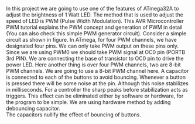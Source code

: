 In this project we are going to use one of the features of ATmega32A to adjust the brightness of 1 Watt LED.
The method that is used to adjust the speed of  LED is PWM (Pulse Width Modulation).
This AVR Microcontroller PWM tutorial explains the PWM concept and generation of PWM in detail (You can also check this simple PWM generator circuit).
Consider a simple circuit as shown in figure.
In ATmega, for four PWM channels, we have designated four pins. We can only take PWM output on these pins only.
Since we are using PWM0 we should take PWM signal at OC0 pin (PORTB 3rd PIN). 
We are connecting the base of transistor to OC0 pin to drive the power LED. Here another thing is over four PWM channels, two are 8-bit PWM channels. We are going to use a 8-bit PWM channel here.
A capacitor is connected to each of the buttons to avoid bouncing. Whenever a button is pressed there will be some noise at the pin. Although this noise stabilizes in milliseconds. For a controller the sharp peaks before stabilization acts as triggers.
This effect can be eliminated either by software or hardware, for the program to be simple. We are using hardware method by adding debouncing capacitor.  
The capacitors nullify the effect of bouncing of buttons.
